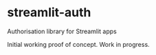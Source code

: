 # streamlit-auth
Authorisation library for Streamlit apps

Initial working proof of concept. Work in progress.